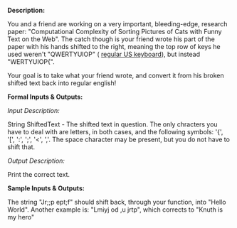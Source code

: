 

**Description:**

You and a friend are working on a very important, bleeding-edge, research paper: "Computational Complexity of Sorting Pictures of Cats with Funny Text on the Web". The catch though is your friend wrote his part of the paper with his hands shifted to the right, meaning the top row of keys he used weren't "QWERTYUIOP" ( [regular US keyboard](http://www.goodtyping.com/teclatUSok.png)), but instead "WERTYUIOP{".

Your goal is to take what your friend wrote, and convert it from his broken shifted text back into regular english!

**Formal Inputs & Outputs:**

_Input Description:_

String ShiftedText - The shifted text in question. The only chracters you have to deal with are letters, in both cases, and the following symbols: '{', '[', ':', ';', '<', ','. The space character may be present, but you do not have to shift that.

_Output Description:_

Print the correct text.

**Sample Inputs & Outputs:**

The string "Jr;;p ept;f" should shift back, through your function, into "Hello World". Another example is: "Lmiyj od ,u jrtp", which corrects to "Knuth is my hero"

